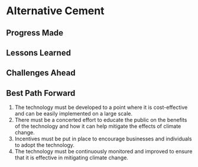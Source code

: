 # Alternative Cement

## Progress Made



## Lessons Learned



## Challenges Ahead



## Best Path Forward



1. The technology must be developed to a point where it is cost-effective and can be easily implemented on a large scale.
2. There must be a concerted effort to educate the public on the benefits of the technology and how it can help mitigate the effects of climate change.
3. Incentives must be put in place to encourage businesses and individuals to adopt the technology.
4. The technology must be continuously monitored and improved to ensure that it is effective in mitigating climate change.
